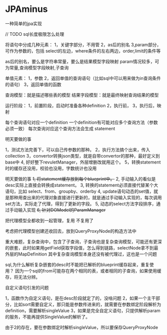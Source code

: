 # JPAminus
一种简单的jpa实现

// TODO sql长度极限怎么处理


将语句中分成几种元素：
1，关键字部分，不用管
2，as后的别名
3,param部分，可作为参数的，包括 select的左边，where条件的左右两边，order,limit的条件等

as后的别名，要么是字符串常量，要么是结果模型字段映射
param情况较多，可为常量,查询模型字段映射,子查询

单值元素：
1，参数
2，返回单值的查询语句（比如sql中可以用来做为in查询条件的语句）
3，返回单值的函数


查询模型：就是描述哪些表的模型
结果字段模型：就是最终映射查询结果的模型


运行阶段：
1，前置阶段，启动时准备各种definition
2，执行前，
3，执行后，映射

每个查询语句对应一个definition
一个definition有可能对应多个查询方法（参数必须一致）
每次查询对应这个查询方法会生成 statement




明天要做的事

1，测试方法完善下，可以自己传参数的那种。
2，执行方法搞个出来，传入collection
3，convertor转换json类型，就是自带convertor的那种，最好定义到base中
4, 好好整下revuletManager，外层增删改就用这个。
5，转换statement时的缓存还没用，校验也没用，字数统计也没用

明天要做的事
~~1, 将statement缓存放到每个blueprint中。~~
2, 手动输入的看似是desc实际上直接会转换成statement。
3, 转换的statement必须直接代替某个大语句，比如 select、from、groupby、orderby
4, update语句动态的set值，就是那种用查出来的代理对象直接进行更新的，就是通过手动输入实现的，每次调用set方法，实际走了代理，得到了更新的字段。
5, 动态的select方法字段排序，通过手动输入实现
~~6, 针对DOModel的ParamManager~~

把代理模型全都收到一起管理，复用                不复用了

考虑把代理模型创建还收回去，放到QueryProxyNode的构造方法中


重大难题，复杂查询中，包含了子查询，子查询也是复杂查询模型，可能还有更深的嵌套，此时如果用getField获取字段值，怎么得到链路，selectNode拿不到最外层的MapDefinition
其中复杂查询模型本身还没有被代理过，这也是一个问题



sql,为什么解析复杂嵌套的desc时不能把已解析的blueprint缓存起来，重复使用？
因为一个sql的from可能存在两个相同的表，或者相同的子查询，如果使用缓存，将无法分辨。



自定义语句引发的问题

1，函数作为自定义语句，是在desc阶段就定了的，没啥问题
2，如果一个主干部分，比如sort需要自定义，那只能是参数传进来的，就需要在参数绑定阶段解析为definition，需要解析singleValue
3，如果是完全自定义语句，只提供解析param的服务，不能再提供SingleValue的解析了。

由于2的存在，要在参数绑定时解析singleValue，所以要保存QueryProxyNode